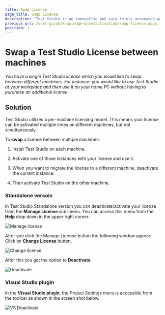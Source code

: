 ```yaml
---
title: Swap License
page_title: Swap License
description: "Test Studio is an innovative and easy-to-use automated web, WPF and load testing solution. Test Studio tests support essential technologies like ASP.NET AJAX, Silverlight, PHP and MVC. HTML5, Testing framework, functional testing, performance testing, load testing, exploratory testing, manual testing."
previous_url: /user-guide/knowledge-base/activation/swap-license.aspx, /user-guide/knowledge-base/activation/swap-license
position: 1
---
```

# Swap a Test Studio License between machines #

*You have a single Test Studio license which you would like to swap between different machines. For instance: you would like to use Test Studio at your workplace and then use it on your home PC without having to purchase an additional license.*

## Solution ##

Test Studio utilizes a per-machine licensing model. This means your license can be activated multiple times on different machines, but not simultaneously.

To **swap** a license between multiple machines:

1. Install Test Studio on each machine.

2. Activate one of those instances with your license and use it.

3. When you want to migrate the license to a different machine, deactivate the current instance.

4. Then activate Test Studio on the other machine.

### Standalone versoin ###

In Test Studio Standalone version you can deactivate/activate your license from the **Manage License** sub-menu. You can access this menu from the **Help** drop down in the upper right corner:

![Manage license][1]

After you click the Manage License button the following window appear. Click on **Change License** button.

![Change license][2]

After this you get the option to **Deactivate**.

![Deactivate][3]

### Visual Studio plugin ###

In the **Visual Studio plugin**, the Project Settings menu is accessible from the toolbar as shown in the screen shot below.

![VS Deactivate][4]

[1]: /img/knowledge-base/activation-kb/change-trial-purchase/fig1.png
[2]: /img/knowledge-base/activation-kb/swap-license/fig2.png
[3]: /img/knowledge-base/activation-kb/swap-license/fig3.png
[4]: /img/knowledge-base/activation-kb/swap-license/fig4.png
